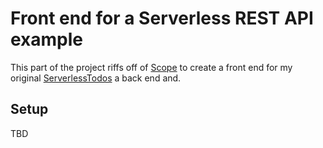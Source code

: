 # Front end for a Serverless REST API example

This part of the project riffs off of [Scope](https://github.com/serverless/scope) to  create a front end for my original [ServerlessTodos](https://github.com/nerdguru/serverlessTodos) a back end and.

## Setup
TBD



